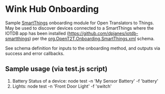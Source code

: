 # Wink Hub Onboarding
Sample [SmartThings](http://www.smartthings.com/) onboarding module for Open Translators to Things. May be used to discover devices connected to a SmartThings
where the IOTDB app has been installed (https://github.com/dpjanes/iotdb-smartthings) per the 
[org.OpenT2T.Onboarding.SmartThings.xml](https://github.com/openT2T/onboarding/blob/master/org.OpenT2T.Onboarding.SmartThings/org.OpenT2T.Onboarding.SmartThings.xml) schema.

See schema definition for inputs to the onboarding method, and outputs via success and error callbacks.

## Sample usage (via test.js script)
1. Battery Status of a device: node test -n 'My Sensor Battery' -f 'battery'
2. Lights: node test -n 'Front Door Light' -f 'switch'

